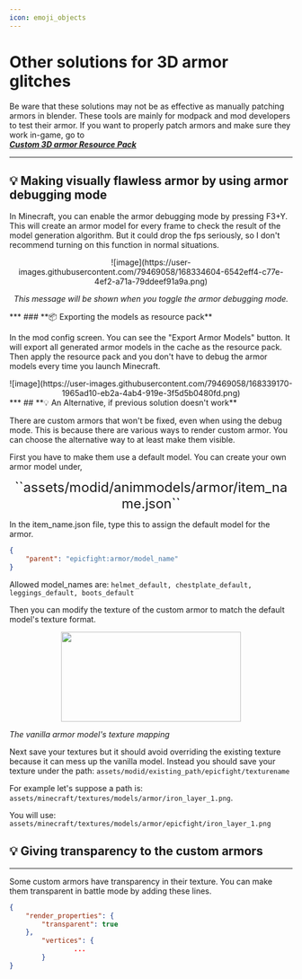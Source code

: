 ```yaml
---
icon: emoji_objects
---
```

# Other solutions for 3D armor glitches
Be ware that these solutions may not be as effective as manually patching armors in blender. These tools are mainly for modpack and mod developers to test their armor. If you want to properly patch armors and make sure they work in-game, go to   
_**[Custom 3D armor Resource Pack](armor/page1)**_  


***
## **💡 Making visually flawless armor by using armor debugging mode**

In Minecraft, you can enable the armor debugging mode by pressing F3+Y. This will create an armor model for every frame to check the result of the model generation algorithm. But it could drop the fps seriously, so I don't recommend turning on this function in normal situations.

<center>
![image](https://user-images.githubusercontent.com/79469058/168334604-6542eff4-c77e-4ef2-a71a-79ddeef91a9a.png)


_This message will be shown when you toggle the armor debugging mode._
</center>
***
### **📦 Exporting the models as resource pack**

In the mod config screen. You can see the "Export Armor Models" button. It will export all generated armor models in the cache as the resource pack. Then apply the resource pack and you don't have to debug the armor models every time you launch Minecraft.

<center>
![image](https://user-images.githubusercontent.com/79469058/168339170-1965ad10-eb2a-4ab4-919e-3f5d5b0480fd.png)
</center>
***
## **💡 An Alternative, if previous solution doesn't work**


There are custom armors that won't be fixed, even when using the debug mode. This is because there are various ways to render custom armor. You can choose the alternative way to at least make them visible.

First you have to make them use a default model. You can create your own armor model under,

<center>
<span style="font-size: 24px;">``assets/modid/animmodels/armor/item_name.json``</span>
</center>

In the item_name.json file, type this to assign the default model for the armor.

``` json
{
	"parent": "epicfight:armor/model_name"
}
```
Allowed model_names are: `helmet_default, chestplate_default, leggings_default, boots_default`

Then you can modify the texture of the custom armor to match the default model's texture format.

<center>
<img src="https://user-images.githubusercontent.com/79469058/168444508-f1fb4ebe-5949-40ca-9015-7e920f1e6508.png" width="320" height="160">
</center>

_The vanilla armor model's texture mapping_

Next save your textures but it should avoid overriding the existing texture because it can mess up the vanilla model. Instead you should save your texture under the path: ``assets/modid/existing_path/epicfight/texturename``

For example let's suppose a path is: ``assets/minecraft/textures/models/armor/iron_layer_1.png``.  

You will use: ``assets/minecraft/textures/models/armor/epicfight/iron_layer_1.png``

## **💡 Giving transparency to the custom armors**
***

Some custom armors have transparency in their texture. You can make them transparent in battle mode by adding these lines.

``` json
{
	"render_properties": {
		"transparent": true
	},
        "vertices": {
                ...
        }
}
```